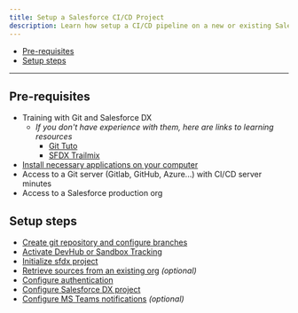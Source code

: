 ```yaml
---
title: Setup a Salesforce CI/CD Project
description: Learn how setup a CI/CD pipeline on a new or existing Salesforce project
---
```

<!-- markdownlint-disable MD013 -->

- [Pre-requisites](#pre-requisites)
- [Setup steps](#setup-steps)

___

## Pre-requisites

- Training with Git and Salesforce DX
  - _If you don't have experience with them, here are links to learning resources_
    - [Git Tuto](https://learngitbranching.js.org/)
    - [SFDX Trailmix](https://trailhead.salesforce.com/fr/users/manueljohnson/trailmixes/sfdx)
- [Install necessary applications on your computer](salesforce-ci-cd-use-install.md)
- Access to a Git server (Gitlab, GitHub, Azure...) with CI/CD server minutes
- Access to a Salesforce production org

## Setup steps

- [Create git repository and configure branches](salesforce-ci-cd-setup-git.md)
- [Activate DevHub or Sandbox Tracking](salesforce-ci-cd-setup-activate-org.md)
- [Initialize sfdx project](salesforce-ci-cd-setup-init-project.md)
- [Retrieve sources from an existing org](salesforce-ci-cd-setup-existing-org.md) _(optional)_
- [Configure authentication](salesforce-ci-cd-setup-auth.md)
- [Configure Salesforce DX project](salesforce-ci-cd-config-home.md)
- [Configure MS Teams notifications](salesforce-ci-cd-setup-ms-teams.md) _(optional)_

